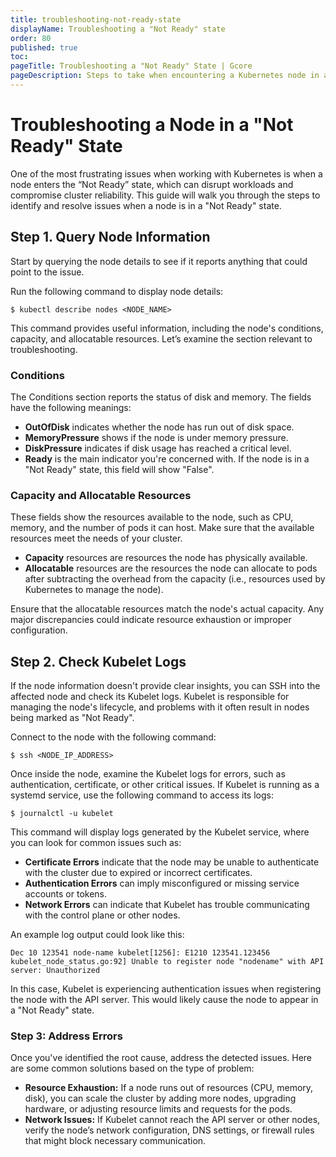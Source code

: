 ```yaml
---
title: troubleshooting-not-ready-state
displayName: Troubleshooting a "Not Ready" state
order: 80
published: true
toc:
pageTitle: Troubleshooting a "Not Ready" State | Gcore
pageDescription: Steps to take when encountering a Kubernetes node in a "Not Ready" state. 
---
```

# Troubleshooting a Node in a "Not Ready" State

One of the most frustrating issues when working with Kubernetes is when a node enters the “Not Ready” state, which can disrupt workloads and compromise cluster reliability. This guide will walk you through the steps to identify and resolve issues when a node is in a "Not Ready" state.

## Step 1. Query Node Information

Start by querying the node details to see if it reports anything that could point to the issue. 

Run the following command to display node details:

    $ kubectl describe nodes <NODE_NAME>

This command provides useful information, including the node's conditions, capacity, and allocatable resources. Let’s examine the section relevant to troubleshooting.

### Conditions

The Conditions section reports the status of disk and memory. The fields have the following meanings:

* **OutOfDisk** indicates whether the node has run out of disk space.
* **MemoryPressure** shows if the node is under memory pressure.
* **DiskPressure** indicates if disk usage has reached a critical level.
* **Ready** is the main indicator you're concerned with. If the node is in a "Not Ready" state, this field will show "False".

### Capacity and Allocatable Resources

These fields show the resources available to the node, such as CPU, memory, and the number of pods it can host. Make sure that the available resources meet the needs of your cluster.

* **Capacity** resources are resources the node has physically available.
* **Allocatable** resources are the resources the node can allocate to pods after subtracting the overhead from the capacity (i.e., resources used by Kubernetes to manage the node). 

Ensure that the allocatable resources match the node's actual capacity. Any major discrepancies could indicate resource exhaustion or improper configuration. 

## Step 2. Check Kubelet Logs

If the node information doesn't provide clear insights, you can SSH into the affected node and check its Kubelet logs. Kubelet is responsible for managing the node's lifecycle, and problems with it often result in nodes being marked as "Not Ready".

Connect to the node with the following command:

    $ ssh <NODE_IP_ADDRESS> 

Once inside the node, examine the Kubelet logs for errors, such as authentication, certificate, or other critical issues. If Kubelet is running as a systemd service, use the following command to access its logs:

    $ journalctl -u kubelet

This command will display logs generated by the Kubelet service, where you can look for common issues such as:

* **Certificate Errors** indicate that the node may be unable to authenticate with the cluster due to expired or incorrect certificates.
* **Authentication Errors** can imply misconfigured or missing service accounts or tokens.
* **Network Errors** can indicate that Kubelet has trouble communicating with the control plane or other nodes.

An example log output could look like this:

    Dec 10 123541 node-name kubelet[1256]: E1210 123541.123456 kubelet_node_status.go:92] Unable to register node "nodename" with API server: Unauthorized

In this case, Kubelet is experiencing authentication issues when registering the node with the API server. This would likely cause the node to appear in a "Not Ready" state.

### Step 3: Address Errors

Once you've identified the root cause, address the detected issues. Here are some common solutions based on the type of problem:

* **Resource Exhaustion:** If a node runs out of resources (CPU, memory, disk), you can scale the cluster by adding more nodes, upgrading hardware, or adjusting resource limits and requests for the pods.
* **Network Issues:** If Kubelet cannot reach the API server or other nodes, verify the nodeʼs network configuration, DNS settings, or firewall rules that might block necessary communication.
